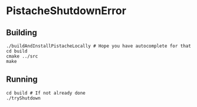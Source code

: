 # PistacheShutdownError

Building
--------

    ./buildAndInstallPistacheLocally # Hope you have autocomplete for that
    cd build
    cmake ../src
    make

Running
-------

    cd build # If not already done
    ./tryShutdown
